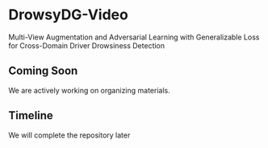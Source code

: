 # DrowsyDG-Video
Multi-View Augmentation and Adversarial Learning with Generalizable Loss for Cross-Domain Driver Drowsiness Detection

## Coming Soon
We are actively working on organizing materials.

## Timeline
We will complete the repository later
